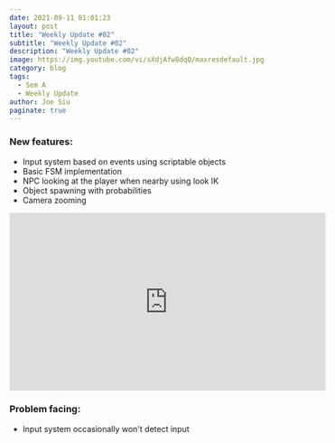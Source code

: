 ```yaml
---
date: 2021-09-11 01:01:23
layout: post
title: "Weekly Update #02"
subtitle: "Weekly Update #02"
description: "Weekly Update #02"
image: https://img.youtube.com/vi/sXdjAfw8dqQ/maxresdefault.jpg
category: blog
tags:
  - Sem A
  - Weekly Update
author: Joe Siu
paginate: true
---
```

### New features:

* Input system based on events using scriptable objects
* Basic FSM implementation
* NPC looking at the player when nearby using look IK
* Object spawning with probabilities
* Camera zooming

<iframe width="560" height="315" src="https://www.youtube.com/embed/sXdjAfw8dqQ" title="YouTube video player" frameborder="0" allow="accelerometer; autoplay; clipboard-write; encrypted-media; gyroscope; picture-in-picture" allowfullscreen></iframe>

### Problem facing:

* Input system occasionally won't detect input